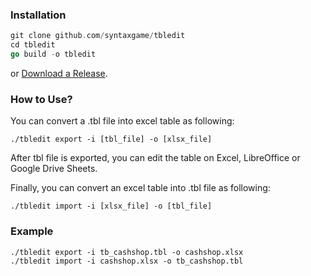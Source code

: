 ### Installation

```go
git clone github.com/syntaxgame/tbledit
cd tbledit
go build -o tbledit
```
or
<a href="https://github.com/syntaxgame/tbledit/releases"> Download a Release</a>.


### How to Use?
You can convert a .tbl file into excel table as following:
```
./tbledit export -i [tbl_file] -o [xlsx_file]
```

After tbl file is exported, you can edit the table on Excel, LibreOffice or Google Drive Sheets.

Finally, you can convert an excel table into .tbl file as following:
```
./tbledit import -i [xlsx_file] -o [tbl_file]
```

### Example
```
./tbledit export -i tb_cashshop.tbl -o cashshop.xlsx
./tbledit import -i cashshop.xlsx -o tb_cashshop.tbl
```
